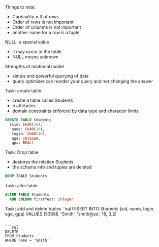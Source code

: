 Things to note:
- Cardinality = # of rows
- Order of rows is not important
- Order of columns is not important
- another name for a row is a tuple

NULL: a special value
- it may occur in the table
- NULL means unknown

Strengths of relational model
- simple and powerful querying of data
- query optimizer can reorder your query and not changing the answer

Task: create table
- create a table called Students
- 5 attributes
- domain constraints enforced by data type and character limits
```sql
CREATE TABLE Students
  (sid: CHAR(20),
   name: CHAR(20),
   login: CHAR(10),
   age: INTEGER,
   gpa: REAL)
```

Task: Drop table
- destorys the relation Students
- the schema info and tuples are deleted
```sql
DROP TABLE Students
```

Task: alter table
```sql
ALTER TABLE Students
  ADD COLUMN firstYear: integer
```

Task: add and delete tuples
``sql
INSERT
INTO Students (sid, name, login, age, gpa)
VALUES (53688, 'Smith', 'smith@ee', 18, 3.2)
```

```sql
DELETE
FROM Students
WHERE name = 'Smith'
```
